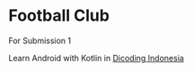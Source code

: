 Football Club
==========================

For Submission 1

Learn Android with Kotlin in [Dicoding Indonesia](https://www.dicoding.com/academies/55)